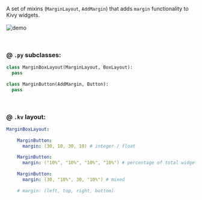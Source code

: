 A set of mixins (`MarginLayout`, `AddMargin`) that adds `margin` functionality to Kivy widgets.  
&nbsp;  
![demo](http://i.imgur.com/4cCZL3t.gif)

&nbsp;  

### @ `.py` subclasses:
```python
class MarginBoxLayout(MarginLayout, BoxLayout):
  pass
    
class MarginButton(AddMargin, Button):
  pass
```

&nbsp;

### @ `.kv` layout:
```yaml
MarginBoxLayout:
    
    MarginButton:
      margin: (30, 10, 30, 10) # integer / float
      
    MarginButton:
      margin: ("10%", "10%", "10%", "10%") # percentage of total widget size
      
    MarginButton:
      margin: (30, "10%", 30, "10%") # mixed
      
    # margin: (left, top, right, bottom)
```
